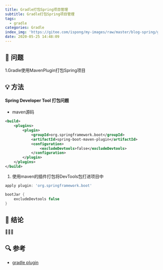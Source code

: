 ```yaml
---
title: Gradle打包Spring项目管理
subtitle: Gradle打包Spring项目管理
tags:
  - gradle
categories: Gradle
index_img: 'https://gitee.com/ispong/my-images/raw/master/blog-spring/gradle/gradle.png'
date: 2020-05-25 14:48:09
---
```


## 🙋 问题

1.Gradle使用MavenPlugin打包Spring项目 

## 💡 方法

#### Spring Developer Tool 打包问题

- maven源码

```xml
<build>
    <plugins>
        <plugin>
            <groupId>org.springframework.boot</groupId>
            <artifactId>spring-boot-maven-plugin</artifactId>
            <configuration>
                <excludeDevtools>false</excludeDevtools>
            </configuration>
        </plugin>
    </plugins>
</build>
```

1. 使用maven的插件打包将DevTools包打进项目中

```groovy
apply plugin: 'org.springframework.boot'

bootJar {
    excludeDevtools false
}
```

## 📝 结论

🎉🎉🎉 

## 🔍 参考

- [gradle plugin](https://docs.spring.io/spring-boot/docs/1.5.14.RELEASE/reference/html/build-tool-plugins-gradle-plugin.html)

